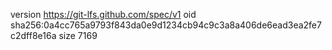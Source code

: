 version https://git-lfs.github.com/spec/v1
oid sha256:0a4cc765a9793f843da0e9d1234cb94c9c3a8a406de6ead3ea2fe7c2dff8e16a
size 7169
